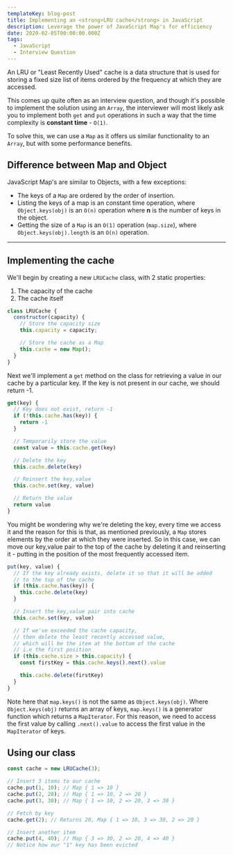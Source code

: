 ```yaml
---
templateKey: blog-post
title: Implementing an <strong>LRU cache</strong> in JavaScript
description: Leverage the power of JavaScript Map's for efficiency
date: 2020-02-05T00:00:00.000Z
tags:
  - JavaScript
  - Interview Question
---
```


An LRU or "Least Recently Used" cache is a data structure that is used for
storing a fixed size list of items ordered by the frequency at which they are
accessed.

This comes up quite often as an interview question, and though it's possible to
implement the solution using an `Array`, the interviewer will most likely ask
you to implement both `get` and `put` operations in such a way that the time
complexity is **constant time** - `O(1)`.

To solve this, we can use a `Map` as it offers us similar functionality to an
`Array`, but with some performance benefits.

## Difference between Map and Object

JavaScript Map's are similar to Objects, with a few exceptions:

- The keys of a `Map` are ordered by the order of insertion.
- Listing the keys of a map is an constant time operation, where
  `Object.keys(obj)` is an `O(n)` operation where **n** is the number of keys in
  the object.
- Getting the size of a `Map` is an `O(1)` operation (`map.size`), where
  `Object.keys(obj).length` is an `O(n)` operation.

---

## Implementing the cache

We'll begin by creating a new `LRUCache` class, with 2 static properties:

1. The capacity of the cache
2. The cache itself

```js
class LRUCache {
  constructor(capacity) {
    // Store the capacity size
    this.capacity = capacity;

    // Store the cache as a Map
    this.cache = new Map();
  }
}
```

Next we'll implement a `get` method on the class for retrieving a value in our
cache by a particular key. If the key is not present in our cache, we should
return -1.

```js
get(key) {
  // Key does not exist, return -1
  if (!this.cache.has(key)) {
    return -1
  }

  // Temporarily store the value
  const value = this.cache.get(key)

  // Delete the key
  this.cache.delete(key)

  // Reinsert the key,value
  this.cache.set(key, value)

  // Return the value
  return value
}
```

You might be wondering why we're deleting the key, every time we access it and
the reason for this is that, as mentioned previously, a `Map` stores elements by
the order at which they were inserted. So in this case, we can move our
key,value pair to the top of the cache by deleting it and reinserting it -
putting in the position of the most frequently accessed item.

```js
put(key, value) {
  // If the key already exists, delete it so that it will be added
  // to the top of the cache
  if (this.cache.has(key)) {
    this.cache.delete(key)
  }

  // Insert the key,value pair into cache
  this.cache.set(key, value)

  // If we've exceeded the cache capacity,
  // then delete the least recently accessed value,
  // which will be the item at the bottom of the cache
  // i.e the first position
  if (this.cache.size > this.capacity) {
    const firstKey = this.cache.keys().next().value

    this.cache.delete(firstKey)
  }
}
```

Note here that `map.keys()` is not the same as `Object.keys(obj)`. Where
`Object.keys(obj)` returns an array of keys, `map.keys()` is a generator
function which returns a `MapIterator`. For this reason, we need to access the
first value by calling `.next().value` to access the first value in the
`MapIterator` of keys.

## Using our class

```js
const cache = new LRUCache(3);

// Insert 3 items to our cache
cache.put(1, 10); // Map { 1 => 10 }
cache.put(2, 20); // Map { 1 => 10, 2 => 20 }
cache.put(3, 30); // Map { 1 => 10, 2 => 20, 3 => 30 }

// Fetch by key
cache.get(2); // Returns 20, Map { 1 => 10, 3 => 30, 2 => 20 }

// Insert another item
cache.put(4, 40); // Map { 3 => 30, 2 => 20, 4 => 40 }
// Notice how our "1" key has been evicted
```
